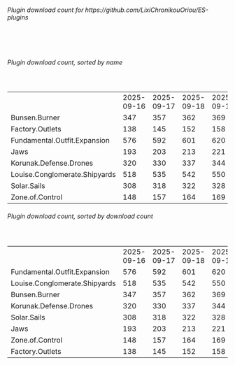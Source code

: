 <h6>Plugin download count for https://github.com/LixiChronikouOriou/ES-plugins</h6><br>
<br>
<h6>Plugin download count, sorted by name</h6><sub><sup><br>
<table>
	<tr>
		<td></td>
		<td>2025-09-16</td>
		<td>2025-09-17</td>
		<td>2025-09-18</td>
		<td>2025-09-19</td>
		<td>2025-09-20</td>
		<td>2025-09-21</td>
		<td>2025-09-22</td>
		<td>today +</td>
	</tr>
	<tr>
		<td>Bunsen.Burner</td>
		<td>347</td>
		<td>357</td>
		<td>362</td>
		<td>369</td>
		<td>375</td>
		<td>384</td>
		<td>385</td>
		<td>+ 1</td>
	</tr>
	<tr>
		<td>Factory.Outlets</td>
		<td>138</td>
		<td>145</td>
		<td>152</td>
		<td>158</td>
		<td>164</td>
		<td>175</td>
		<td>175</td>
		<td></td>
	</tr>
	<tr>
		<td>Fundamental.Outfit.Expansion</td>
		<td>576</td>
		<td>592</td>
		<td>601</td>
		<td>620</td>
		<td>628</td>
		<td>642</td>
		<td>642</td>
		<td></td>
	</tr>
	<tr>
		<td>Jaws</td>
		<td>193</td>
		<td>203</td>
		<td>213</td>
		<td>221</td>
		<td>226</td>
		<td>234</td>
		<td>234</td>
		<td></td>
	</tr>
	<tr>
		<td>Korunak.Defense.Drones</td>
		<td>320</td>
		<td>330</td>
		<td>337</td>
		<td>344</td>
		<td>348</td>
		<td>360</td>
		<td>360</td>
		<td></td>
	</tr>
	<tr>
		<td>Louise.Conglomerate.Shipyards</td>
		<td>518</td>
		<td>535</td>
		<td>542</td>
		<td>550</td>
		<td>554</td>
		<td>568</td>
		<td>569</td>
		<td>+ 1</td>
	</tr>
	<tr>
		<td>Solar.Sails</td>
		<td>308</td>
		<td>318</td>
		<td>322</td>
		<td>328</td>
		<td>334</td>
		<td>343</td>
		<td>343</td>
		<td></td>
	</tr>
	<tr>
		<td>Zone.of.Control</td>
		<td>148</td>
		<td>157</td>
		<td>164</td>
		<td>169</td>
		<td>173</td>
		<td>180</td>
		<td>181</td>
		<td>+ 1</td>
	</tr>
</table>
</sub></sup>
<h6>Plugin download count, sorted by download count</h6><sub><sup><br>
<table>
	<tr>
		<td></td>
		<td>2025-09-16</td>
		<td>2025-09-17</td>
		<td>2025-09-18</td>
		<td>2025-09-19</td>
		<td>2025-09-20</td>
		<td>2025-09-21</td>
		<td>2025-09-22</td>
		<td>today +</td>
	</tr>
	<tr>
		<td>Fundamental.Outfit.Expansion</td>
		<td>576</td>
		<td>592</td>
		<td>601</td>
		<td>620</td>
		<td>628</td>
		<td>642</td>
		<td>642</td>
		<td></td>
	</tr>
	<tr>
		<td>Louise.Conglomerate.Shipyards</td>
		<td>518</td>
		<td>535</td>
		<td>542</td>
		<td>550</td>
		<td>554</td>
		<td>568</td>
		<td>569</td>
		<td>+ 1</td>
	</tr>
	<tr>
		<td>Bunsen.Burner</td>
		<td>347</td>
		<td>357</td>
		<td>362</td>
		<td>369</td>
		<td>375</td>
		<td>384</td>
		<td>385</td>
		<td>+ 1</td>
	</tr>
	<tr>
		<td>Korunak.Defense.Drones</td>
		<td>320</td>
		<td>330</td>
		<td>337</td>
		<td>344</td>
		<td>348</td>
		<td>360</td>
		<td>360</td>
		<td></td>
	</tr>
	<tr>
		<td>Solar.Sails</td>
		<td>308</td>
		<td>318</td>
		<td>322</td>
		<td>328</td>
		<td>334</td>
		<td>343</td>
		<td>343</td>
		<td></td>
	</tr>
	<tr>
		<td>Jaws</td>
		<td>193</td>
		<td>203</td>
		<td>213</td>
		<td>221</td>
		<td>226</td>
		<td>234</td>
		<td>234</td>
		<td></td>
	</tr>
	<tr>
		<td>Zone.of.Control</td>
		<td>148</td>
		<td>157</td>
		<td>164</td>
		<td>169</td>
		<td>173</td>
		<td>180</td>
		<td>181</td>
		<td>+ 1</td>
	</tr>
	<tr>
		<td>Factory.Outlets</td>
		<td>138</td>
		<td>145</td>
		<td>152</td>
		<td>158</td>
		<td>164</td>
		<td>175</td>
		<td>175</td>
		<td></td>
	</tr>
</table>
</sub></sup>
